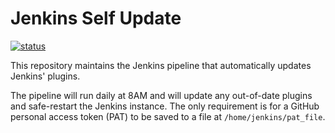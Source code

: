 # Jenkins Self Update

[status]: https://dev.mcgillrobotics.com/buildStatus/icon?job=self-update/master
[url]: https://dev.mcgillrobotics.com/job/self-update/job/master
[![status]][url]

This repository maintains the Jenkins pipeline that automatically updates
Jenkins' plugins.

The pipeline will run daily at 8AM and will update any out-of-date plugins and
safe-restart the Jenkins instance. The only requirement is for a GitHub personal
access token (PAT) to be saved to a file at `/home/jenkins/pat_file`.
